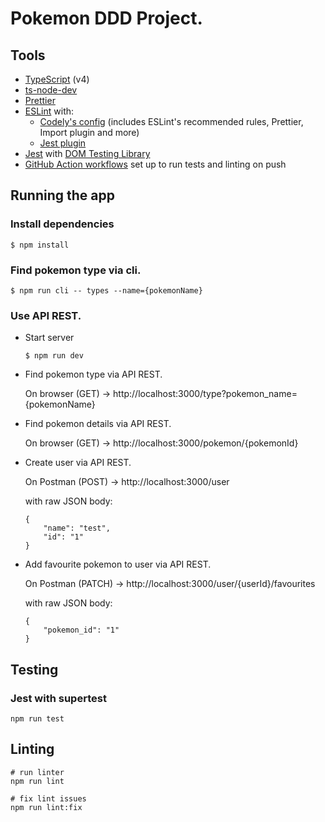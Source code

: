 # Pokemon DDD Project.

## Tools

- [TypeScript](https://www.typescriptlang.org/) (v4)
- [ts-node-dev](https://github.com/wclr/ts-node-dev)
- [Prettier](https://prettier.io/)
- [ESLint](https://eslint.org/) with:
  - [Codely's config](https://github.com/lydell/eslint-plugin-simple-import-sort/) (includes ESLint's recommended rules, Prettier, Import plugin and more)
  - [Jest plugin](https://www.npmjs.com/package/eslint-plugin-jest)
- [Jest](https://jestjs.io) with [DOM Testing Library](https://testing-library.com/docs/dom-testing-library/intro)
- [GitHub Action workflows](https://github.com/features/actions) set up to run tests and linting on push

## Running the app

### Install dependencies

```
$ npm install
```

### Find pokemon type via cli.

```
$ npm run cli -- types --name={pokemonName}
```

### Use API REST.

- Start server

  ```
  $ npm run dev
  ```

- Find pokemon type via API REST.

  On browser (GET) -> http://localhost:3000/type?pokemon_name={pokemonName}

- Find pokemon details via API REST.

  On browser (GET) -> http://localhost:3000/pokemon/{pokemonId}

- Create user via API REST.

  On Postman (POST) -> http://localhost:3000/user

  with raw JSON body:

  ```
  {
      "name": "test",
      "id": "1"
  }
  ```

- Add favourite pokemon to user via API REST.

  On Postman (PATCH) -> http://localhost:3000/user/{userId}/favourites

  with raw JSON body:

  ```
  {
      "pokemon_id": "1"
  }
  ```

## Testing

### Jest with supertest

```
npm run test
```

## Linting

```
# run linter
npm run lint

# fix lint issues
npm run lint:fix
```
